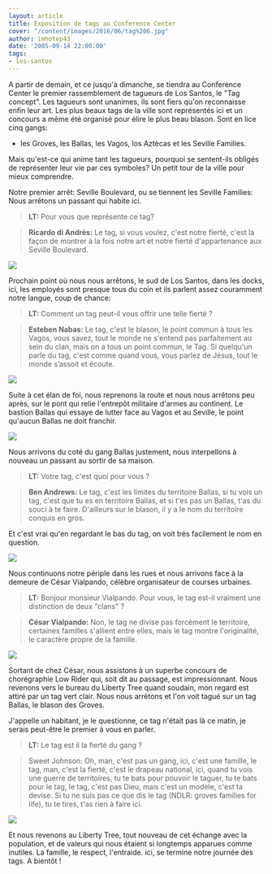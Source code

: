 ```yaml
---
layout: article
title: Exposition de tags au Conference Center
cover: "/content/images/2016/06/tag%206.jpg"
author: imhotep43
date: '2005-09-14 22:00:00'
tags:
- los-santos
---
```


A partir de demain, et ce jusqu'à dimanche, se tiendra au Conference Center le premier rassemblement de tagueurs de Los Santos, le "Tag concept". Les tagueurs sont unanimes, ils sont fiers qu'on reconnaisse enfin leur art. Les plus beaux tags de la ville sont représentés ici et un concours a même été organisé pour élire le plus beau blason. Sont en lice cinq gangs:

- les Groves, les Ballas, les Vagos, los Aztècas et les Seville Families.

Mais qu'est-ce qui anime tant les tagueurs, pourquoi se sentent-ils obligés de représenter leur vie par ces symboles? Un petit tour de la ville pour mieux comprendre.

Notre premier arrêt: Seville Boulevard, ou se tiennent les Seville Families: Nous arrêtons un passant qui habite ici.

> **LT:** Pour vous que représente ce tag?

> **Ricardo di Andrès:** Le tag, si vous voulez, c'est notre fierté, c'est la façon de montrer à la fois notre art et notre fierté d'appartenance aux Seville Boulevard.

![](/content/images/2005/01/tag%201.jpg)

Prochain point où nous nous arrêtons, le sud de Los Santos, dans les docks, ici, les employés sont presque tous du coin et ils parlent assez couramment notre langue, coup de chance:

> **LT:** Comment un tag peut-il vous offrir une telle fierté ?

> **Esteben Nabas:** Le tag, c'est le blason, le point commun à tous les Vagos, vous savez, tout le monde ne s'entend pas parfaitement au sein du clan, mais on a tous un point commun, le Tag. Si quelqu'un parle du tag, c'est comme quand vous, vous parlez de Jésus, tout le monde s’assoit et écoute.

![](/content/images/2005/01/tag%202.jpg)

Suite à cet élan de foi, nous reprenons la route et nous nous arrêtons peu après, sur le pont qui relie l'entrepôt militaire d'armes au continent. Le bastion Ballas qui essaye de lutter face au Vagos et au Seville, le point qu'aucun Ballas ne doit franchir.

![](/content/images/2005/01/tag%203.jpg)

Nous arrivons du coté du gang Ballas justement, nous interpellons à nouveau un passant au sortir de sa maison.

> **LT:** Votre tag, c'est quoi pour vous ?

> **Ben Andrews:** Le tag, c'est les limites du territoire Ballas, si tu vois un tag, c'est que tu es en territoire Ballas, et si t'es pas un Ballas, t'as du souci à te faire. D'ailleurs sur le blason, il y a le nom du territoire conquis en gros.

Et c'est vrai qu'en regardant le bas du tag, on voit très facilement le nom en question.

![](/content/images/2005/01/tag%205.jpg)

Nous continuons notre périple dans les rues et nous arrivons face à la demeure de César Vialpando, célèbre organisateur de courses urbaines.

> **LT:** Bonjour monsieur Vialpando. Pour vous, le tag est-il vraiment une distinction de deux "clans" ?

> **César Vialpando:** Non, le tag ne divise pas forcément le territoire, certaines familles s'allient entre elles, mais le tag montre l'originalité, le caractère propre de la famille.

![](/content/images/2005/01/tag%204.jpg)

Sortant de chez César, nous assistons à un superbe concours de chorégraphie Low Rider qui, soit dit au passage, est impressionnant. Nous revenons vers le bureau du Liberty Tree quand soudain, mon regard est attiré par un tag vert clair. Nous nous arrêtons et l'on voit tagué sur un tag Ballas, le blason des Groves.

J'appelle un habitant, je le questionne, ce tag n'était pas là ce matin, je serais peut-être le premier à vous en parler.

> **LT:** Le tag est il la fierté du gang ?

> Sweet Johnson: Oh, man, c'est pas un gang, ici, c'est une famille, le tag, man, c'est la fierté, c'est le drapeau national, ici, quand tu vois une guerre de territoires, tu te bats pour pouvoir le taguer, tu te bats pour le tag, le tag, c'est pas Dieu, mais c'est un modèle, c'est ta devise. Si tu ne suis pas ce que dis le tag (NDLR: groves families for life), tu te tires, t'as rien à faire ici.

![](/content/images/2005/01/tag%206.jpg)

Et nous revenons au Liberty Tree, tout nouveau de cet échange avec la population, et de valeurs qui nous étaient si longtemps apparues comme inutiles. La famille, le respect, l'entraide. ici, se termine notre journée des tags. A bientôt !